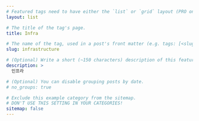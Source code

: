 ```yaml
---
# Featured tags need to have either the `list` or `grid` layout (PRO only).
layout: list

# The title of the tag's page.
title: Infra

# The name of the tag, used in a post's front matter (e.g. tags: [<slug>]).
slug: infrastructure

# (Optional) Write a short (~150 characters) description of this featured tag.
description: >
  인프라

# (Optional) You can disable grouping posts by date.
# no_groups: true

# Exclude this example category from the sitemap.
# DON'T USE THIS SETTING IN YOUR CATEGORIES!
sitemap: false
---
```

